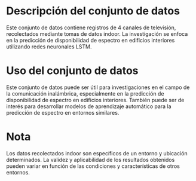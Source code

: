 # Descripción del conjunto de datos

Este conjunto de datos contiene registros de 4 canales de televisión, recolectados mediante tomas de datos indoor. 
La investigación se enfoca en la predicción de disponibilidad de espectro en edificios interiores utilizando redes neuronales LSTM.

# Uso del conjunto de datos

Este conjunto de datos puede ser útil para investigaciones en el campo de la comunicación inalámbrica, especialmente en la predicción de disponibilidad de 
espectro en edificios interiores. También puede ser de interés para desarrollar modelos de aprendizaje automático para la predicción de espectro en entornos similares.

# Nota

Los datos recolectados indoor son específicos de un entorno y ubicación determinados. La validez y aplicabilidad de los resultados obtenidos pueden variar en función de las condiciones y características de otros entornos.
